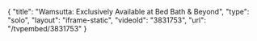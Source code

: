 {
    "title": "Wamsutta: Exclusively Available at Bed Bath & Beyond",
    "type": "solo",
    "layout": "iframe-static",
    "videoId": "3831753",
    "url": "\/tvpembed\/3831753"
}